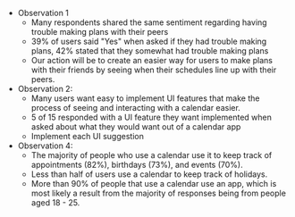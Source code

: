 * Observation 1
  - Many respondents shared the same sentiment regarding having trouble making plans with their peers
  - 39% of users said "Yes" when asked if they had trouble making plans, 42% stated that they somewhat had trouble making plans
  - Our action will be to create an easier way for users to make plans with their friends by seeing when their schedules line up with their peers.
* Observation 2:
  - Many users want easy to implement UI features that make the process of seeing and interacting with a calendar easier.
  - 5 of 15  responded with a UI feature they want implemented when asked about what they would want out of a calendar app
  - Implement each UI suggestion
* Observation 4:
  - The majority of people who use a calendar use it to keep track of appointments (82%), birthdays (73%), and events (70%).
  - Less than half of users use a calendar to keep track of holidays.
  - More than 90% of people that use a calendar use an app, which is most likely a result from the majority of responses being   from people aged 18 - 25.
